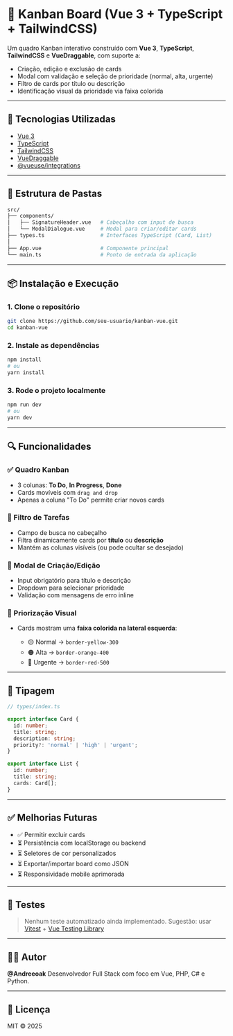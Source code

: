
# 📌 Kanban Board (Vue 3 + TypeScript + TailwindCSS)

Um quadro Kanban interativo construído com **Vue 3**, **TypeScript**, **TailwindCSS** e **VueDraggable**, com suporte a:
- Criação, edição e exclusão de cards
- Modal com validação e seleção de prioridade (normal, alta, urgente)
- Filtro de cards por título ou descrição
- Identificação visual da prioridade via faixa colorida

---

## 🚀 Tecnologias Utilizadas

- [Vue 3](https://vuejs.org/)
- [TypeScript](https://www.typescriptlang.org/)
- [TailwindCSS](https://tailwindcss.com/)
- [VueDraggable](https://github.com/SortableJS/vue.draggable.next)
- [@vueuse/integrations](https://vueuse.org/integrations/useFocusTrap/)

---

## 📁 Estrutura de Pastas

```bash
src/
├── components/
│   ├── SignatureHeader.vue   # Cabeçalho com input de busca
│   └── ModalDialogue.vue     # Modal para criar/editar cards
├── types.ts                  # Interfaces TypeScript (Card, List)
│                
├── App.vue                   # Componente principal
└── main.ts                   # Ponto de entrada da aplicação
````

---

## 📦 Instalação e Execução

### 1. Clone o repositório

```bash
git clone https://github.com/seu-usuario/kanban-vue.git
cd kanban-vue
```

### 2. Instale as dependências

```bash
npm install
# ou
yarn install
```

### 3. Rode o projeto localmente

```bash
npm run dev
# ou
yarn dev
```

---

## 🔍 Funcionalidades

### ✅ Quadro Kanban

* 3 colunas: **To Do**, **In Progress**, **Done**
* Cards movíveis com `drag and drop`
* Apenas a coluna "To Do" permite criar novos cards

### 🔎 Filtro de Tarefas

* Campo de busca no cabeçalho
* Filtra dinamicamente cards por **título** ou **descrição**
* Mantém as colunas visíveis (ou pode ocultar se desejado)

### 📝 Modal de Criação/Edição

* Input obrigatório para título e descrição
* Dropdown para selecionar prioridade
* Validação com mensagens de erro inline

### 🎨 Priorização Visual

* Cards mostram uma **faixa colorida na lateral esquerda**:

  * 🟡 Normal → `border-yellow-300`
  * 🟠 Alta → `border-orange-400`
  * 🔴 Urgente → `border-red-500`

---

## 📄 Tipagem

```ts
// types/index.ts

export interface Card {
  id: number;
  title: string;
  description: string;
  priority?: 'normal' | 'high' | 'urgent';
}

export interface List {
  id: number;
  title: string;
  cards: Card[];
}
```

---

## ✅ Melhorias Futuras

* ✅ Permitir excluir cards
* ⏳ Persistência com localStorage ou backend
* ⏳ Seletores de cor personalizados
* ⏳ Exportar/importar board como JSON
* ⏳ Responsividade mobile aprimorada

---

## 🧪 Testes

> Nenhum teste automatizado ainda implementado.
> Sugestão: usar [Vitest](https://vitest.dev/) + [Vue Testing Library](https://testing-library.com/docs/vue-testing-library/intro/)

---

## 🧑‍💻 Autor

**@Andreeoak**
Desenvolvedor Full Stack com foco em Vue, PHP, C# e Python.

---

## 📄 Licença

MIT © 2025


